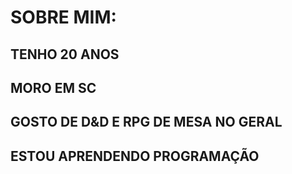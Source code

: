 <h1> SOBRE MIM: </h1>
<H2> TENHO 20 ANOS </H2>
<H2> MORO EM SC </H2>
<H2> GOSTO DE D&D E RPG DE MESA NO GERAL <H2>
<H2> ESTOU APRENDENDO PROGRAMAÇÃO </H2>
